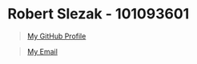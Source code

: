 # Robert Slezak - 101093601

> [My GitHub Profile](https://github.com/rob-slezak)

> [My Email](mailto:robert.slezak@georgebrown.ca)